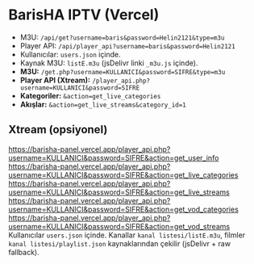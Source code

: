 # BarisHA IPTV (Vercel)
- M3U: `/api/get?username=baris&password=Helin2121&type=m3u`
- Player API: `/api/player_api?username=baris&password=Helin2121`
- Kullanıcılar: `users.json` içinde.
- Kaynak M3U: `listE.m3u` (jsDelivr linki `_m3u.js` içinde).
- **M3U:** `/get.php?username=KULLANICI&password=SIFRE&type=m3u`
- **Player API (Xtream):** `/player_api.php?username=KULLANICI&password=SIFRE`
- **Kategoriler:** `&action=get_live_categories`
- **Akışlar:** `&action=get_live_streams&category_id=1`
## Xtream (opsiyonel)
https://barisha-panel.vercel.app/player_api.php?username=KULLANICI&password=SIFRE&action=get_user_info
https://barisha-panel.vercel.app/player_api.php?username=KULLANICI&password=SIFRE&action=get_live_categories
https://barisha-panel.vercel.app/player_api.php?username=KULLANICI&password=SIFRE&action=get_live_streams
https://barisha-panel.vercel.app/player_api.php?username=KULLANICI&password=SIFRE&action=get_vod_categories
https://barisha-panel.vercel.app/player_api.php?username=KULLANICI&password=SIFRE&action=get_vod_streams
Kullanıcılar `users.json` içinde. Kanallar `kanal listesi/listE.m3u`, filmler `kanal listesi/playlist.json` kaynaklarından çekilir (jsDelivr + raw fallback).
